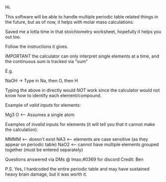 Hi.

This software will be able to handle multiple periodic table related things in the future, but as of now, it helps with molar mass calculations.

Saved me a lotta time in that stoichiometry worksheet, hopefully it helps you out too.

Follow the instructions it gives.

*IMPORTANT* the calculator can only interpret single elements at a time, and the continuous sum is tracked via "sum"

E.g. 

NaOH -> Type in Na, then O, then H

Typing the above in directly would *NOT* work since the calculator would not know how to identify each element/compound.


Example of *valid inputs* for elements:

Mg3
O <-- Assumes a single atom

Examples of *invalid inputs* for elements (it will tell you that it cannot make the calculation):

MMMM <-- doesn't exist
NA3 <-- elements are case sensitive (as they appear on periodic table)
NaO2 <-- cannot have multiple elements grouped together (must be entered separately)


Questions answered via DMs @ lmao.#0369 for discord
Credit: Ben

P.S. Yes, I hardcoded the entire periodic table and may have sustained heavy brain damage, but it was worth it.
